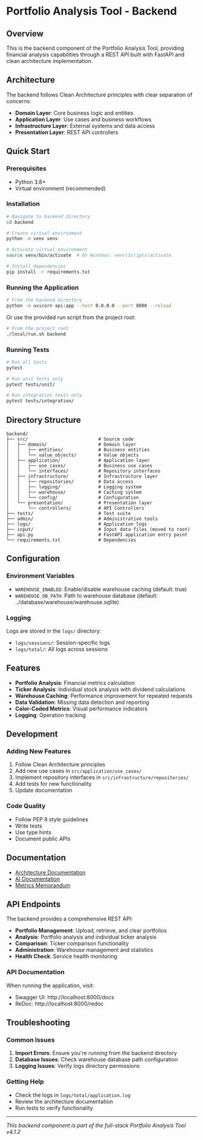 # Portfolio Analysis Tool - Backend

## Overview

This is the backend component of the Portfolio Analysis Tool, providing financial analysis capabilities through a REST API built with FastAPI and clean architecture implementation.

## Architecture

The backend follows Clean Architecture principles with clear separation of concerns:

- **Domain Layer**: Core business logic and entities
- **Application Layer**: Use cases and business workflows  
- **Infrastructure Layer**: External systems and data access
- **Presentation Layer**: REST API controllers

## Quick Start

### Prerequisites

- Python 3.8+
- Virtual environment (recommended)

### Installation

```bash
# Navigate to backend directory
cd backend

# Create virtual environment
python -m venv venv

# Activate virtual environment
source venv/bin/activate  # On Windows: venv\Scripts\activate

# Install dependencies
pip install -r requirements.txt
```

### Running the Application

```bash
# From the backend directory
python -m uvicorn api:app --host 0.0.0.0 --port 8000 --reload
```

Or use the provided run script from the project root:
```bash
# From the project root
./local/run.sh backend
```

### Running Tests

```bash
# Run all tests
pytest

# Run unit tests only
pytest tests/unit/

# Run integration tests only
pytest tests/integration/
```

## Directory Structure

```
backend/
├── src/                          # Source code
│   ├── domain/                   # Domain layer
│   │   ├── entities/             # Business entities
│   │   └── value_objects/        # Value objects
│   ├── application/              # Application layer
│   │   ├── use_cases/            # Business use cases
│   │   └── interfaces/           # Repository interfaces
│   ├── infrastructure/           # Infrastructure layer
│   │   ├── repositories/         # Data access
│   │   ├── logging/              # Logging system
│   │   ├── warehouse/            # Caching system
│   │   └── config/               # Configuration
│   └── presentation/             # Presentation layer
│       └── controllers/          # API Controllers
├── tests/                        # Test suite
├── admin/                        # Administrative tools
├── logs/                         # Application logs
├── input/                        # Input data files (moved to root)
├── api.py                        # FastAPI application entry point
└── requirements.txt              # Dependencies
```

## Configuration

### Environment Variables

- `WAREHOUSE_ENABLED`: Enable/disable warehouse caching (default: true)
- `WAREHOUSE_DB_PATH`: Path to warehouse database (default: ../database/warehouse/warehouse.sqlite)

### Logging

Logs are stored in the `logs/` directory:
- `logs/sessions/`: Session-specific logs
- `logs/total/`: All logs across sessions

## Features

- **Portfolio Analysis**: Financial metrics calculation
- **Ticker Analysis**: Individual stock analysis with dividend calculations
- **Warehouse Caching**: Performance improvement for repeated requests
- **Data Validation**: Missing data detection and reporting
- **Color-Coded Metrics**: Visual performance indicators
- **Logging**: Operation tracking

## Development

### Adding New Features

1. Follow Clean Architecture principles
2. Add new use cases in `src/application/use_cases/`
3. Implement repository interfaces in `src/infrastructure/repositories/`
4. Add tests for new functionality
5. Update documentation

### Code Quality

- Follow PEP 8 style guidelines
- Write tests
- Use type hints
- Document public APIs

## Documentation

- [Architecture Documentation](../docs/ARCHITECTURE.md)
- [AI Documentation](../docs/AI.MD)
- [Metrics Memorandum](../docs/METRICS_MEMORANDUM.md)

## API Endpoints

The backend provides a comprehensive REST API:

- **Portfolio Management**: Upload, retrieve, and clear portfolios
- **Analysis**: Portfolio analysis and individual ticker analysis
- **Comparison**: Ticker comparison functionality
- **Administration**: Warehouse management and statistics
- **Health Check**: Service health monitoring

### API Documentation

When running the application, visit:
- Swagger UI: http://localhost:8000/docs
- ReDoc: http://localhost:8000/redoc

## Troubleshooting

### Common Issues

1. **Import Errors**: Ensure you're running from the backend directory
2. **Database Issues**: Check warehouse database path configuration
3. **Logging Issues**: Verify logs directory permissions

### Getting Help

- Check the logs in `logs/total/application.log`
- Review the architecture documentation
- Run tests to verify functionality

---

*This backend component is part of the full-stack Portfolio Analysis Tool v4.1.2*
